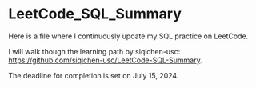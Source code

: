 # LeetCode_SQL_Summary

Here is a file where I continuously update my SQL practice on LeetCode. 

I will walk though the learning path by siqichen-usc: https://github.com/siqichen-usc/LeetCode-SQL-Summary. 

The deadline for completion is set on July 15, 2024.  
